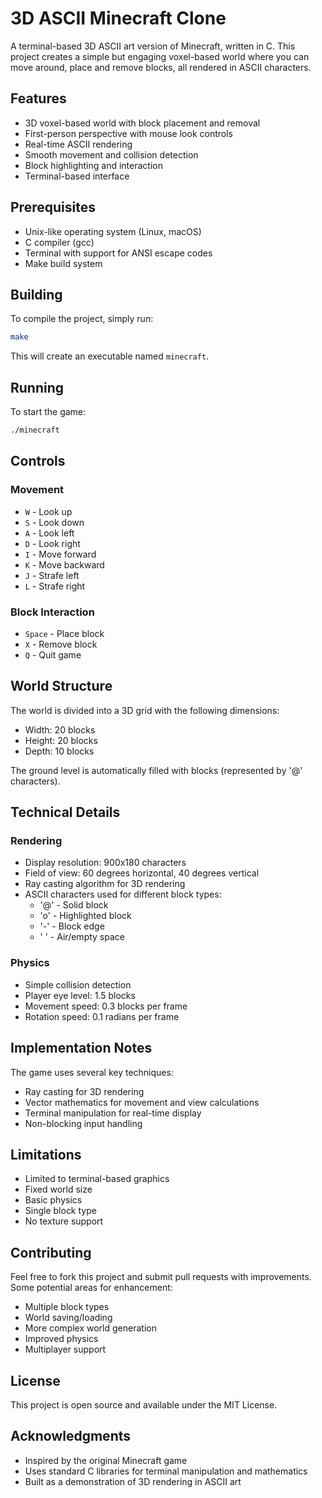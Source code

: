 # 3D ASCII Minecraft Clone

A terminal-based 3D ASCII art version of Minecraft, written in C. This project creates a simple but engaging voxel-based world where you can move around, place and remove blocks, all rendered in ASCII characters.

## Features

- 3D voxel-based world with block placement and removal
- First-person perspective with mouse look controls
- Real-time ASCII rendering
- Smooth movement and collision detection
- Block highlighting and interaction
- Terminal-based interface

## Prerequisites

- Unix-like operating system (Linux, macOS)
- C compiler (gcc)
- Terminal with support for ANSI escape codes
- Make build system

## Building

To compile the project, simply run:

```bash
make
```

This will create an executable named `minecraft`.

## Running

To start the game:

```bash
./minecraft
```

## Controls

### Movement
- `W` - Look up
- `S` - Look down
- `A` - Look left
- `D` - Look right
- `I` - Move forward
- `K` - Move backward
- `J` - Strafe left
- `L` - Strafe right

### Block Interaction
- `Space` - Place block
- `X` - Remove block
- `Q` - Quit game

## World Structure

The world is divided into a 3D grid with the following dimensions:
- Width: 20 blocks
- Height: 20 blocks
- Depth: 10 blocks

The ground level is automatically filled with blocks (represented by '@' characters).

## Technical Details

### Rendering
- Display resolution: 900x180 characters
- Field of view: 60 degrees horizontal, 40 degrees vertical
- Ray casting algorithm for 3D rendering
- ASCII characters used for different block types:
  - '@' - Solid block
  - 'o' - Highlighted block
  - '-' - Block edge
  - ' ' - Air/empty space

### Physics
- Simple collision detection
- Player eye level: 1.5 blocks
- Movement speed: 0.3 blocks per frame
- Rotation speed: 0.1 radians per frame

## Implementation Notes

The game uses several key techniques:
- Ray casting for 3D rendering
- Vector mathematics for movement and view calculations
- Terminal manipulation for real-time display
- Non-blocking input handling

## Limitations

- Limited to terminal-based graphics
- Fixed world size
- Basic physics
- Single block type
- No texture support

## Contributing

Feel free to fork this project and submit pull requests with improvements. Some potential areas for enhancement:
- Multiple block types
- World saving/loading
- More complex world generation
- Improved physics
- Multiplayer support

## License

This project is open source and available under the MIT License.

## Acknowledgments

- Inspired by the original Minecraft game
- Uses standard C libraries for terminal manipulation and mathematics
- Built as a demonstration of 3D rendering in ASCII art